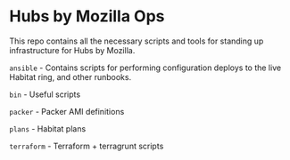 # Hubs by Mozilla Ops

This repo contains all the necessary scripts and tools for standing up infrastructure for Hubs by Mozilla.

`ansible` - Contains scripts for performing configuration deploys to the live Habitat ring, and other runbooks.

`bin` - Useful scripts

`packer` - Packer AMI definitions

`plans` - Habitat plans

`terraform` - Terraform + terragrunt scripts
